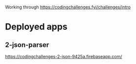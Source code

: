 Working through https://codingchallenges.fyi/challenges/intro

# Deployed apps

## 2-json-parser
https://codingchallenges-2-json-9425a.firebaseapp.com/